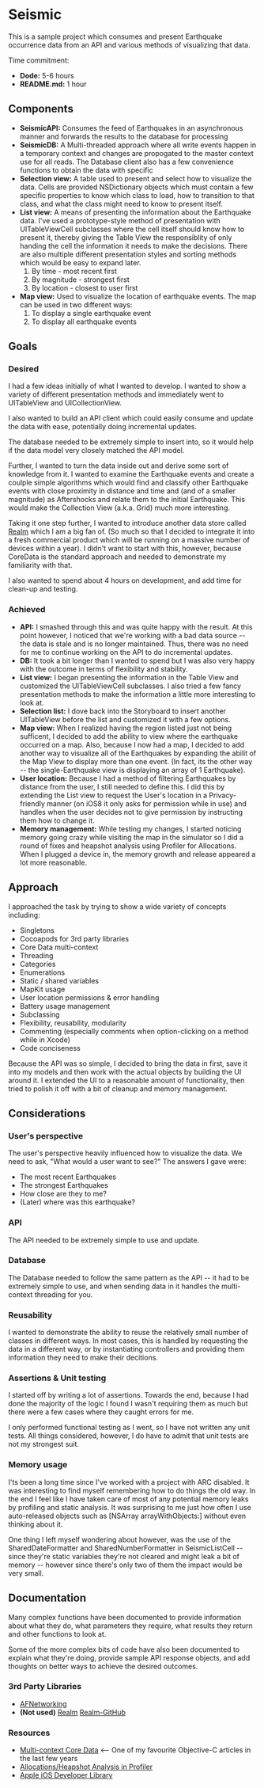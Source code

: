Seismic
=======

This is a sample project which consumes and present Earthquake occurrence data from an API and various methods of visualizing that data.

Time commitment:
* **Dode:** 5-6 hours
* **README.md:** 1 hour


## Components
* **SeismicAPI:** Consumes the feed of Earthquakes in an asynchronous manner and forwards the results to the database for processing
* **SeismicDB:** A Multi-threaded approach where all write events happen in a temporary context and changes are propogated to the master context use for all reads. The Database client also has a few convenience functions to obtain the data with specific 
* **Selection view:** A table used to present and select how to visualize the data. Cells are provided NSDictionary objects which must contain a few specific properties to know which class to load, how to transition to that class, and what the class might need to know to present itself.
* **List view:** A means of presenting the information about the Earthquake data. I've used a prototype-style method of presentation with UITableViewCell subclasses where the cell itself should know how to present it, thereby giving the Table View the responsiblity of only handing the cell the information it needs to make the decisions. There are also multiple different presentation styles and sorting methods which would be easy to expand later.
	1. By time - most recent first
	2. By magnitude - strongest first
	3. By location - closest to user first
* **Map view:** Used to visualize the location of earthquake events. The map can be used in two different ways:
	1. To display a single earthquake event
	2. To display all earthquake events


## Goals
### Desired
I had a few ideas initially of what I wanted to develop. I wanted to show a variety of different presentation methods and immediately went to UITableView and UICollectionView. 

I also wanted to build an API client which could easily consume and update the data with ease, potentially doing incremental updates.

The database needed to be extremely simple to insert into, so it would help if the data model very closely matched the API model.

Further, I wanted to turn the data inside out and derive some sort of knowledge from it. I wanted to examine the Earthquake events and create a coulple simple algorithms which would find and classify other Earthquake events with close proximity in distance and time and (and of a smaller magnitude) as Aftershocks and relate them to the initial Earthquake. This would make the Collection View (a.k.a. Grid) much more interesting.

Taking it one step further, I wanted to introduce another data store called [Realm](http://www.realm.io) which I am a big fan of. (So much so that I decided to integrate it into a fresh commercial product which will be running on a massive number of devices within a year). I didn't want to start with this, however, because CoreData is the standard approach and needed to demonstrate my familiarity with that.

I also wanted to spend about 4 hours on development, and add time for clean-up and testing.


### Achieved
* **API:** I smashed through this and was quite happy with the result. At this point however, I noticed that we're working with a bad data source -- the data is stale and is no longer maintained. Thus, there was no need for me to continue working on the API to do incremental updates.
* **DB:** It took a bit longer than I wanted to spend but I was also very happy with the outcome in terms of flexibility and stability.
* **List view:** I began presenting the information in the Table View and customized the UITableViewCell subclasses. I also tried a few fancy presentation methods to make the information a little more interesting to look at.
* **Selection list:** I dove back into the Storyboard to insert another UITableView before the list and customized it with a few options.
* **Map view:** When I realized having the region listed just not being sufficent, I decided to add the ability to view where the earthquake occurred on a map. Also, because I now had a map, I decided to add another way to visualize all of the Earthquakes by expanding the abilit of the Map View to display more than one event. (In fact, its the other way -- the single-Earthquake view is displaying an array of 1 Earthquake).
* **User location:** Because I had a method of filtering Earthquakes by distance from the user, I still needed to define this. I did this by extending the List view to request the User's location in a Privacy-friendly manner (on iOS8 it only asks for permission while in use) and handles when the user decides not to give permission by instructing them how to change it.
* **Memory management:** While testing my changes, I started noticing memory going crazy while visiting the map in the simulator so I did a round of fixes and heapshot analysis using Profiler for Allocations. When I plugged a device in, the memory growth and release appeared a lot more reasonable.

## Approach
I approached the task by trying to show a wide variety of concepts including:
* Singletons
* Cocoapods for 3rd party libraries
* Core Data multi-context
* Threading
* Categories
* Enumerations
* Static / shared variables
* MapKit usage
* User location permissions & error handling
* Battery usage management
* Subclassing
* Flexibility, reusability, modularity
* Commenting (especially comments when option-clicking on a method while in Xcode)
* Code conciseness

Because the API was so simple, I decided to bring the data in first, save it into my models and then work with the actual objects by building the UI around it. I extended the UI to a reasonable amount of functionality, then tried to polish it off with a bit of cleanup and memory management.


## Considerations
### User's perspective
The user's perspective heavily influenced how to visualize the data. We need to ask, "What would a user want to see?" The answers I gave were:
* The most recent Earthquakes
* The strongest Earthquakes
* How close are they to me?
* (Later) where was this earthquake?

### API
The API needed to be extremely simple to use and update.

### Database
The Database needed to follow the same pattern as the API -- it had to be extremely simple to use, and when sending data in it handles the multi-context threading for you.

### Reusability
I wanted to demonstrate the ability to reuse the relatively small number of classes in different ways. In most cases, this is handled by requesting the data in a different way, or by instantiating controllers and providing them information they need to make their decitions.

### Assertions & Unit testing
I started off by writing a lot of assertions. Towards the end, because I had done the majority of the logic I found I wasn't requiring them as much but there were a few cases where they caught errors for me.

I only performed functional testing as I went, so I have not written any unit tests. All things considered, however, I do have to admit that unit tests are not my strongest suit.

### Memory usage
I'ts been a long time since I've worked with a project with ARC disabled. It was interesting to find myself remembering how to do things the old way. In the end I feel like I have taken care of most of any potential memory leaks by profiling and static analysis. It was surprising to me just how often I use auto-released objects such as [NSArray arrayWithObjects:] without even thinking about it.

One thing I left myself wondering about however, was the use of the SharedDateFormatter and SharedNumberFormatter in SeismicListCell -- since they're static variables they're not cleared and might leak a bit of memory -- however since there's only two of them the impact would be very small.

## Documentation
Many complex functions have been documented to provide information about what they do, what parameters they require, what results they return and other functions to look at.

Some of the more complex bits of code have also been documented to explain what they're doing, provide sample API response objects, and add thoughts on better ways to achieve the desired outcomes.

### 3rd Party Libraries
* [AFNetworking](https://github.com/AFNetworking/AFNetworking)
* **(Not used)** [Realm](http://www.realm.io) [Realm-GitHub](https://github.com/realm/realm-cocoa)

### Resources 
* [Multi-context Core Data](http://www.cocoanetics.com/2012/07/multi-context-coredata/) <-- One of my favourite Objective-C articles in the last few years
* [Allocations/Heapshot Analysis in Profiler](http://www.friday.com/bbum/2010/10/17/when-is-a-leak-not-a-leak-using-heapshot-analysis-to-find-undesirable-memory-growth/)
* [Apple iOS Developer Library](https://developer.apple.com/library/ios/navigation/)